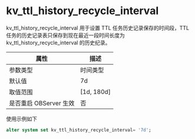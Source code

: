 # kv_ttl_history_recycle_interval

kv_ttl_history_recycle_interval 用于设置 TTL 任务历史记录保存的时间段，TTL 任务的历史记录表只保存到现在最近一段时间长度为 kv_ttl_history_recycle_interval 的历史纪录。

| 属性 | 描述 |
| --- | --- |
| 参数类型 | 时间类型 |
| 默认值 | 7d |
| 取值范围 | [1d, 180d] |
| 是否重启 OBServer 生效 | 否 |

使用示例如下
```sql
alter system set kv_ttl_history_recycle_interval= '7d';
```
